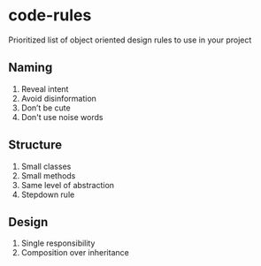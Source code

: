 # code-rules
Prioritized list of object oriented design rules to use in your project

## Naming
1. Reveal intent
2. Avoid disinformation
3. Don’t be cute
4. Don't use noise words

## Structure
1. Small classes
2. Small methods
3. Same level of abstraction
4. Stepdown rule

## Design
1. Single responsibility
2. Composition over inheritance
